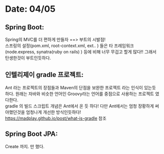 # Date: 04/05

## Spring Boot:
Spring의 MVC를 더 편하게 만들자 ==> 부트의 시발점!  
스프링의 설정(pom.xml, root-context.xml, ext.. ) 들은 타 프레임워크(node.express, synatra(ruby on rails) ) 등에 비해 너무 무겁고 할게 많다!! 그래서 탄생한것이 부트인듯하다.  

## 인텔리제이 gradle 프로젝트:
Ant 라는 프로젝트의 장점들과 Maven의 단점을 보완한 프로젝트 라는 인식이 있는듯 하다. 원래는 자바와 비슷한 언어인 Groovy라는 언어를 중점으로 사용하는 프로젝트 였다한다.  
gradle 의 빌드 스크립트 개념은 Ant에서 온 듯 하다! 다만 Ant에서는 엄청 장황하게 써야했던것을 엄청나게 개선한 방식인듯하다!  
https://madplay.github.io/post/what-is-gradle 참조   

## Spring Boot JPA:
Create 까지. 만 했다. 

